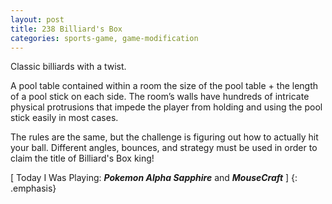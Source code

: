 ```yaml
---
layout: post
title: 238 Billiard's Box
categories: sports-game, game-modification
---
```

Classic billiards with a twist.

A pool table contained within a room the size of the pool table + the length of a pool stick on each side.  The room’s walls have hundreds of intricate physical protrusions that impede the player from holding and using the pool stick easily in most cases.

The rules are the same, but the challenge is figuring out how to actually hit your ball.  Different angles, bounces, and strategy must be used in order to claim the title of Billiard's Box king!

[ Today I Was Playing: ***Pokemon Alpha Sapphire*** and ***MouseCraft*** ]
{: .emphasis}

